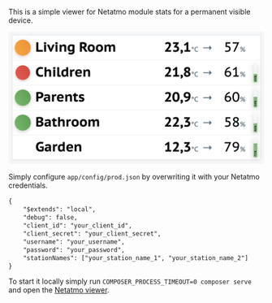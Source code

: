 This is a simple viewer for Netatmo module stats for a permanent visible device.

![Sample dashboard](web/assets/dashboard.png)

Simply configure `app/config/prod.json` by overwriting it with your Netatmo credentials.

```
{
    "$extends": "local",
    "debug": false,
    "client_id": "your_client_id",
    "client_secret": "your_client_secret",
    "username": "your_username",
    "password": "your_password",
    "stationNames": ["your_station_name_1", "your_station_name_2"]
}

```

To start it locally simply run `COMPOSER_PROCESS_TIMEOUT=0 composer serve` and open the [Netatmo viewer](http://localhost:8080).
